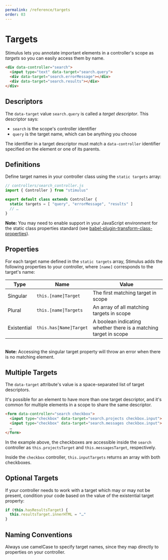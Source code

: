 ```yaml
---
permalink: /reference/targets
order: 03
---
```


# Targets

Stimulus lets you annotate important elements in a controller's scope as _targets_ so you can easily access them by name.

<meta data-controller="callout" data-callout-value="search.query">
<meta data-controller="callout" data-callout-value="search.errorMessage">
<meta data-controller="callout" data-callout-value="search.results">

```html
<div data-controller="search">
  <input type="text" data-target="search.query">
  <div data-target="search.errorMessage"></div>
  <div data-target="search.results"></div>
</div>
```

## Descriptors

The `data-target` value `search.query` is called a _target descriptor_. This descriptor says:
* `search` is the scope's controller identifier
* `query` is the target name, which can be anything you choose

The identifier in a target descriptor must match a `data-controller` identifier specified on the element or one of its parents.

## Definitions

Define target names in your controller class using the `static targets` array:

```js
// controllers/search_controller.js
import { Controller } from "stimulus"

export default class extends Controller {
  static targets = [ "query", "errorMessage", "results" ]
  // …
}
```

**Note:** You may need to enable support in your JavaScript environment for the static class properties standard (see [babel-plugin-transform-class-properties](https://babeljs.io/docs/en/babel-plugin-transform-class-properties/)).

## Properties

For each target name defined in the `static targets` array, Stimulus adds the following properties to your controller, where `[name]` corresponds to the target's name:

Type        | Name                   | Value
----------- | ---------------------- | -----
Singular    | `this.[name]Target`    | The first matching target in scope
Plural      | `this.[name]Targets`   | An array of all matching targets in scope
Existential | `this.has[Name]Target` | A boolean indicating whether there is a matching target in scope

<br>**Note:** Accessing the singular target property will throw an error when there is no matching element.

## Multiple Targets

The `data-target` attribute's value is a space-separated list of target descriptors.

It's possible for an element to have more than one target descriptor, and it's common for multiple elements in a scope to share the same descriptor.

<meta data-controller="callout" data-callout-value="search.projects">
<meta data-controller="callout" data-callout-value="search.messages">
<meta data-controller="callout" data-callout-value="checkbox.input">

```html
<form data-controller="search checkbox">
  <input type="checkbox" data-target="search.projects checkbox.input">
  <input type="checkbox" data-target="search.messages checkbox.input">
  …
</form>
```

In the example above, the checkboxes are accessible inside the `search` controller as `this.projectsTarget` and `this.messagesTarget`, respectively.

Inside the `checkbox` controller, `this.inputTargets` returns an array with both checkboxes.

## Optional Targets

If your controller needs to work with a target which may or may not be present, condition your code based on the value of the existential target property:

```js
if (this.hasResultsTarget) {
  this.resultsTarget.innerHTML = "…"
}
```

## Naming Conventions

Always use camelCase to specify target names, since they map directly to properties on your controller.
